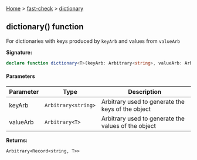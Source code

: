 [Home](/) &gt; [fast-check](../fast-check.md) &gt; [dictionary](dictionary_1.md)

## dictionary() function

For dictionaries with keys produced by `keyArb` and values from `valueArb`

<b>Signature:</b>

```typescript
declare function dictionary<T>(keyArb: Arbitrary<string>, valueArb: Arbitrary<T>): Arbitrary<Record<string, T>>;
```

#### Parameters

|  Parameter | Type | Description |
|  --- | --- | --- |
|  keyArb | <code>Arbitrary&lt;string&gt;</code> | Arbitrary used to generate the keys of the object |
|  valueArb | <code>Arbitrary&lt;T&gt;</code> | Arbitrary used to generate the values of the object |

<b>Returns:</b>

`Arbitrary<Record<string, T>>`

